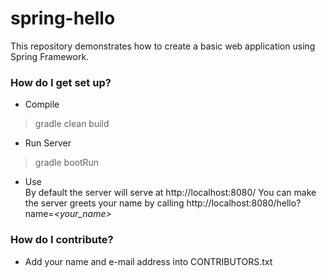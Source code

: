 # spring-hello #

This repository demonstrates how to create a basic web application using Spring Framework.

### How do I get set up? ###

* Compile
> gradle clean build

* Run Server
> gradle bootRun

* Use  
    By default the server will serve at http://localhost:8080/
    You can make the server greets your name by calling http://localhost:8080/hello?name=_\<your_name\>_


### How do I contribute? ###

* Add your name and e-mail address into CONTRIBUTORS.txt
